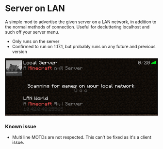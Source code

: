 # Server on LAN
A simple mod to advertise the given server on a LAN network, in addition to the normal methods of connection.
Useful for decluttering localhost and such off your server menu.
- Only runs on the server
- Confirmed to run on 1.17.1, but probably runs on any future and previous version

![Demo image](./res/Demo.png)

### Known issue
- Multi line MOTDs are not respected. This can't be fixed as it's a client issue.
